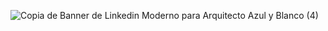 ![Copia de Banner de Linkedin Moderno para Arquitecto Azul y Blanco (4)](https://github.com/user-attachments/assets/174fa461-d64a-41fa-810a-c6c86db7cbff)
